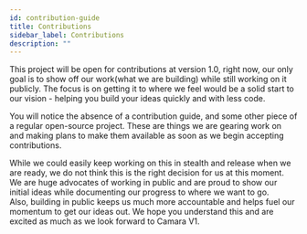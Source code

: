 ```yaml
---
id: contribution-guide
title: Contributions
sidebar_label: Contributions
description: ""
---
```


This project will be open for contributions at version 1.0, right now, our only goal is to show off our work(what we are building) while still working on it publicly. The focus is on getting it to where we feel would be a solid start to our vision - helping you build your ideas quickly and with less code.

You will notice the absence of a contribution guide, and some other piece of a regular open-source project. These are things we are gearing work on and making plans to make them available as soon as we begin accepting contributions.

While we could easily keep working on this in stealth and release when we are ready, we do not think this is the right decision for us at this moment. We are huge advocates of working in public and are proud to show our initial ideas while documenting our progress to where we want to go.  
Also, building in public keeps us much more accountable and helps fuel our momentum to get our ideas out. We hope you understand this and are excited as much as we look forward to Camara V1.

